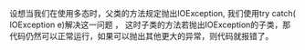 设想当我们在使用多态时，父类的方法规定抛出IOException, 我们使用try catch( IOException e)解决这一问题 ， 这时子类的方法若抛出IOException的子类，那代码仍然可以正常运行，如果可以抛出其他更大的异常，则代码就报错了。